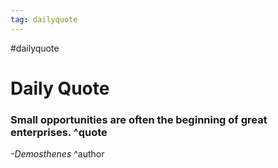 ```yaml
---
tag: dailyquote
---
```


#dailyquote

# Daily Quote

### Small opportunities are often the beginning of great enterprises. ^quote
*-Demosthenes* ^author

